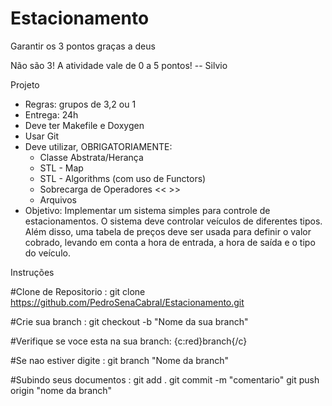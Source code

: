 # Estacionamento
Garantir os 3 pontos graças a deus

Não são 3! A atividade vale de 0 a 5 pontos! -- Silvio


Projeto

* Regras: grupos de 3,2 ou 1
* Entrega: 24h
* Deve ter Makefile e Doxygen
* Usar Git
* Deve utilizar, OBRIGATORIAMENTE:
    * Classe Abstrata/Herança
    * STL - Map
    * STL - Algorithms (com uso de Functors)
    * Sobrecarga de Operadores << >>
    * Arquivos
* Objetivo: Implementar um sistema simples para controle de estacionamentos. O sistema deve controlar veículos de diferentes tipos. Além disso, uma tabela de preços deve ser usada para definir o valor cobrado, levando em conta a hora de entrada, a hora de saída e o tipo do veículo.

Instruções

#Clone de Repositorio : git clone https://github.com/PedroSenaCabral/Estacionamento.git

#Crie sua branch : git checkout -b "Nome da sua branch"

#Verifique se voce esta na sua branch: {c:red}branch{/c}

#Se nao estiver digite : git branch "Nome da branch"

#Subindo seus documentos : git add . 
                           git commit -m "comentario"
                           git push origin "nome da branch"
